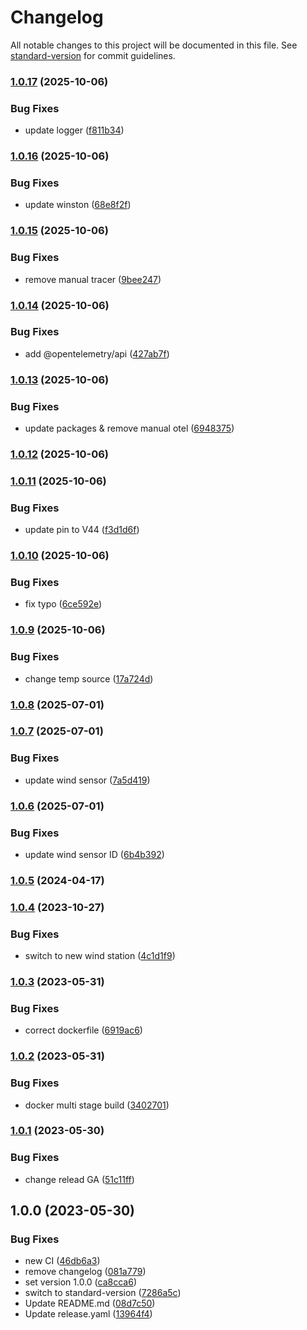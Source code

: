 # Changelog

All notable changes to this project will be documented in this file. See [standard-version](https://github.com/conventional-changelog/standard-version) for commit guidelines.

### [1.0.17](https://github.com/apider-coding/mqtt-to-blynk-weather/compare/v1.0.16...v1.0.17) (2025-10-06)


### Bug Fixes

* update logger ([f811b34](https://github.com/apider-coding/mqtt-to-blynk-weather/commit/f811b34b6b2f417b00797f33c77585b6f92fc6cd))

### [1.0.16](https://github.com/apider-coding/mqtt-to-blynk-weather/compare/v1.0.15...v1.0.16) (2025-10-06)


### Bug Fixes

* update winston ([68e8f2f](https://github.com/apider-coding/mqtt-to-blynk-weather/commit/68e8f2f1d155a259b93428b12f0fcea4356bedbb))

### [1.0.15](https://github.com/apider-coding/mqtt-to-blynk-weather/compare/v1.0.14...v1.0.15) (2025-10-06)


### Bug Fixes

* remove manual tracer ([9bee247](https://github.com/apider-coding/mqtt-to-blynk-weather/commit/9bee247f0e137ceb3a3ed78c251f349e44402f73))

### [1.0.14](https://github.com/apider-coding/mqtt-to-blynk-weather/compare/v1.0.13...v1.0.14) (2025-10-06)


### Bug Fixes

* add @opentelemetry/api ([427ab7f](https://github.com/apider-coding/mqtt-to-blynk-weather/commit/427ab7fb2a2adb786771a146cf75f3e2939b5989))

### [1.0.13](https://github.com/apider-coding/mqtt-to-blynk-weather/compare/v1.0.12...v1.0.13) (2025-10-06)


### Bug Fixes

* update packages & remove manual otel ([6948375](https://github.com/apider-coding/mqtt-to-blynk-weather/commit/6948375989ea8960cec4c08d5cb1a6001edeb086))

### [1.0.12](https://github.com/apider-coding/mqtt-to-blynk-weather/compare/v1.0.11...v1.0.12) (2025-10-06)

### [1.0.11](https://github.com/apider-coding/mqtt-to-blynk-weather/compare/v1.0.10...v1.0.11) (2025-10-06)


### Bug Fixes

* update pin to V44 ([f3d1d6f](https://github.com/apider-coding/mqtt-to-blynk-weather/commit/f3d1d6f4f12a32a3dbceb177199003397cb8446b))

### [1.0.10](https://github.com/apider-coding/mqtt-to-blynk-weather/compare/v1.0.9...v1.0.10) (2025-10-06)


### Bug Fixes

* fix typo ([6ce592e](https://github.com/apider-coding/mqtt-to-blynk-weather/commit/6ce592ed6a06f0a9a9998f0ef83701175b8d531f))

### [1.0.9](https://github.com/apider-coding/mqtt-to-blynk-weather/compare/v1.0.8...v1.0.9) (2025-10-06)


### Bug Fixes

* change temp source ([17a724d](https://github.com/apider-coding/mqtt-to-blynk-weather/commit/17a724d3d67c85dd1539c8c2e2e4e6709b1ce8b0))

### [1.0.8](https://github.com/apider-coding/mqtt-to-blynk-weather/compare/v1.0.7...v1.0.8) (2025-07-01)

### [1.0.7](https://github.com/apider-coding/mqtt-to-blynk-weather/compare/v1.0.6...v1.0.7) (2025-07-01)


### Bug Fixes

* update wind sensor ([7a5d419](https://github.com/apider-coding/mqtt-to-blynk-weather/commit/7a5d4199bda4238c42bf60a48e0f2c2d4aa1d049))

### [1.0.6](https://github.com/apider-coding/mqtt-to-blynk-weather/compare/v1.0.5...v1.0.6) (2025-07-01)


### Bug Fixes

* update wind sensor ID ([6b4b392](https://github.com/apider-coding/mqtt-to-blynk-weather/commit/6b4b39214c2c2767f01e1d15fd83434c8e010b64))

### [1.0.5](https://github.com/apider-coding/mqtt-to-blynk-weather/compare/v1.0.4...v1.0.5) (2024-04-17)

### [1.0.4](https://github.com/apider-coding/mqtt-to-blynk-weather/compare/v1.0.3...v1.0.4) (2023-10-27)


### Bug Fixes

* switch to new wind station ([4c1d1f9](https://github.com/apider-coding/mqtt-to-blynk-weather/commit/4c1d1f9d3fa85f9f261e0740f1885fb00cc476f4))

### [1.0.3](https://github.com/apider-coding/mqtt-to-blynk-weather/compare/v1.0.2...v1.0.3) (2023-05-31)


### Bug Fixes

* correct dockerfile ([6919ac6](https://github.com/apider-coding/mqtt-to-blynk-weather/commit/6919ac648fa1231edf1b194dc628a20b25c132fb))

### [1.0.2](https://github.com/apider-coding/mqtt-to-blynk-weather/compare/v1.0.1...v1.0.2) (2023-05-31)


### Bug Fixes

* docker multi stage build ([3402701](https://github.com/apider-coding/mqtt-to-blynk-weather/commit/34027018f31c01d10db1a73e98113bc6b5f48230))

### [1.0.1](https://github.com/apider-coding/mqtt-to-blynk-weather/compare/v1.0.0...v1.0.1) (2023-05-30)


### Bug Fixes

* change relead GA ([51c11ff](https://github.com/apider-coding/mqtt-to-blynk-weather/commit/51c11fffa183b2f57b2c375ce2241307a4d5793d))

## 1.0.0 (2023-05-30)


### Bug Fixes

* new CI ([46db6a3](https://github.com/apider-coding/mqtt-to-blynk-weather/commit/46db6a30e893714ad59f18eec535cb8691e67d00))
* remove changelog ([081a779](https://github.com/apider-coding/mqtt-to-blynk-weather/commit/081a779ad7707d7f1deaf94c30210902c55e5ce3))
* set version 1.0.0 ([ca8cca6](https://github.com/apider-coding/mqtt-to-blynk-weather/commit/ca8cca667c05a5eda2be2959bae5565360dd03bf))
* switch to standard-version ([7286a5c](https://github.com/apider-coding/mqtt-to-blynk-weather/commit/7286a5cc29e053c4da6212d3739d1a8f1261420b))
* Update README.md ([08d7c50](https://github.com/apider-coding/mqtt-to-blynk-weather/commit/08d7c504ba6b8f5356878c7f539d13ba1e62eabd))
* Update release.yaml ([13964f4](https://github.com/apider-coding/mqtt-to-blynk-weather/commit/13964f4315ceff6b833ebf2728203c5077744a88))
